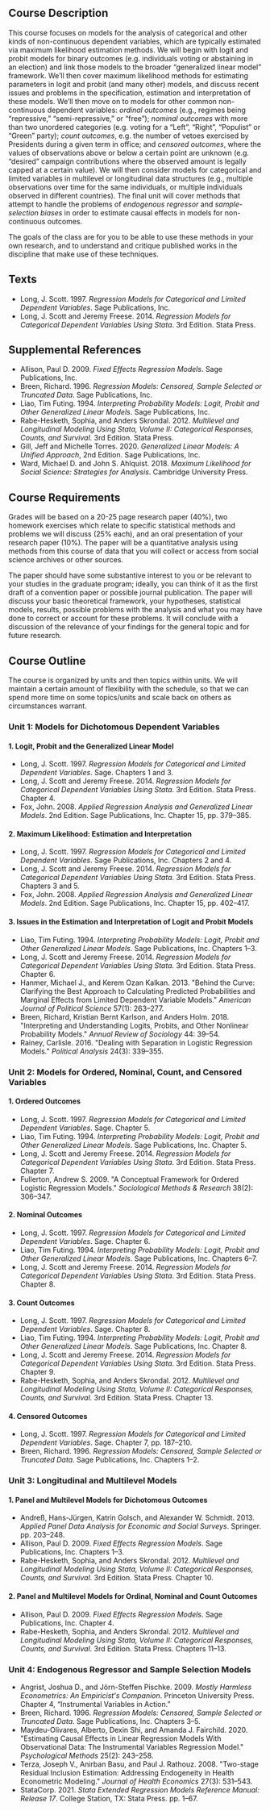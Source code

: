 
## Course Description

This course focuses on models for the analysis of categorical and other kinds of non-continuous dependent variables, which are typically estimated via maximum likelihood estimation methods. We will begin with logit and probit models for binary outcomes (e.g. individuals voting or abstaining in an election) and link those models to the broader “generalized linear model” framework. We’ll then cover maximum likelihood methods for estimating parameters in logit and probit (and many other) models, and discuss recent issues and problems in the specification, estimation and interpretation of these models. We’ll then move on to models for other common non-continuous dependent variables: *ordinal outcomes* (e.g., regimes being “repressive,” “semi-repressive,” or “free”); *nominal outcomes* with more than two unordered categories (e.g. voting for a “Left”, “Right”, “Populist” or “Green” party); *count outcomes*, e.g. the number of vetoes exercised by Presidents during a given term in office; and *censored outcomes*, where the values of observations above or below a certain point are unknown (e.g. “desired” campaign contributions where the observed amount is legally capped at a certain value). We will then consider models for categorical and limited variables in multilevel or longitudinal data structures (e.g., multiple observations over time for the same individuals, or multiple individuals observed in different countries). The final unit will cover methods that attempt to handle the problems of *endogenous regressor* and *sample-selection biases* in order to estimate causal effects in models for non-continuous outcomes. 

The goals of the class are for you to be able to use these methods in your own research, and to understand and critique published works in the discipline that make use of these techniques.

## Texts

- Long, J. Scott. 1997. *Regression Models for Categorical and Limited Dependent Variables*. Sage Publications, Inc.
- Long, J. Scott and Jeremy Freese. 2014. *Regression Models for Categorical Dependent Variables Using Stata*. 3rd Edition. Stata Press.

## Supplemental References

- Allison, Paul D. 2009. *Fixed Effects Regression Models*. Sage Publications, Inc.
- Breen, Richard. 1996. *Regression Models: Censored, Sample Selected or Truncated Data*. Sage Publications, Inc.
- Liao, Tim Futing. 1994. *Interpreting Probability Models: Logit, Probit and Other Generalized Linear Models*. Sage Publications, Inc.
- Rabe-Hesketh, Sophia, and Anders Skrondal. 2012. *Multilevel and Longitudinal Modeling Using Stata, Volume II: Categorical Responses, Counts, and Survival*. 3rd Edition. Stata Press.
- Gill, Jeff and Michelle Torres. 2020. *Generalized Linear Models: A Unified Approach*, 2nd Edition. Sage Publications, Inc.
- Ward, Michael D. and John S. Ahlquist. 2018. *Maximum Likelihood for Social Science: Strategies for Analysis*. Cambridge University Press.

## Course Requirements

Grades will be based on a 20-25 page research paper (40%), two homework exercises which relate to specific statistical methods and problems we will discuss (25% each), and an oral presentation of your research paper (10%). The paper will be a quantitative analysis using methods from this course of data that you will collect or access from social science archives or other sources.

The paper should have some substantive interest to you or be relevant to your studies in the graduate program; ideally, you can think of it as the first draft of a convention paper or possible journal publication. The paper will discuss your basic theoretical framework, your hypotheses, statistical models, results, possible problems with the analysis and what you may have done to correct or account for these problems. It will conclude with a discussion of the relevance of your findings for the general topic and for future research.

## Course Outline

The course is organized by units and then topics within units. We will maintain a certain amount of flexibility with the schedule, so that we can spend more time on some topics/units and scale back on others as circumstances warrant.

### Unit 1: Models for Dichotomous Dependent Variables

#### 1. Logit, Probit and the Generalized Linear Model

- Long, J. Scott. 1997. *Regression Models for Categorical and Limited Dependent Variables*. Sage. Chapters 1 and 3. 
- Long, J. Scott and Jeremy Freese. 2014. *Regression Models for Categorical Dependent Variables Using Stata*. 3rd Edition. Stata Press. Chapter 4. 
- Fox, John. 2008. *Applied Regression Analysis and Generalized Linear Models*. 2nd Edition. Sage Publications, Inc. Chapter 15, pp. 379–385.

#### 2. Maximum Likelihood: Estimation and Interpretation

- Long, J. Scott. 1997. *Regression Models for Categorical and Limited Dependent Variables*. Sage Publications, Inc. Chapters 2 and 4.  
- Long, J. Scott and Jeremy Freese. 2014. *Regression Models for Categorical Dependent Variables Using Stata*. 3rd Edition. Stata Press. Chapters 3 and 5.  
- Fox, John. 2008. *Applied Regression Analysis and Generalized Linear Models*. 2nd Edition. Sage Publications, Inc. Chapter 15, pp. 402–417.

#### 3. Issues in the Estimation and Interpretation of Logit and Probit Models

- Liao, Tim Futing. 1994. *Interpreting Probability Models: Logit, Probit and Other Generalized Linear Models*. Sage Publications, Inc. Chapters 1–3.  
- Long, J. Scott and Jeremy Freese. 2014. *Regression Models for Categorical Dependent Variables Using Stata*. 3rd Edition. Stata Press. Chapter 6.  
- Hanmer, Michael J., and Kerem Ozan Kalkan. 2013. "Behind the Curve: Clarifying the Best Approach to Calculating Predicted Probabilities and Marginal Effects from Limited Dependent Variable Models." *American Journal of Political Science* 57(1): 263–277.  
- Breen, Richard, Kristian Bernt Karlson, and Anders Holm. 2018. "Interpreting and Understanding Logits, Probits, and Other Nonlinear Probability Models." *Annual Review of Sociology* 44: 39–54.  
- Rainey, Carlisle. 2016. "Dealing with Separation in Logistic Regression Models." *Political Analysis* 24(3): 339–355.

### Unit 2: Models for Ordered, Nominal, Count, and Censored Variables

#### 1. Ordered Outcomes

- Long, J. Scott. 1997. *Regression Models for Categorical and Limited Dependent Variables*. Sage. Chapter 5.  
- Liao, Tim Futing. 1994. *Interpreting Probability Models: Logit, Probit and Other Generalized Linear Models*. Sage Publications, Inc. Chapter 5.  
- Long, J. Scott and Jeremy Freese. 2014. *Regression Models for Categorical Dependent Variables Using Stata*. 3rd Edition. Stata Press. Chapter 7.  
- Fullerton, Andrew S. 2009. "A Conceptual Framework for Ordered Logistic Regression Models." *Sociological Methods & Research* 38(2): 306–347.

#### 2. Nominal Outcomes

- Long, J. Scott. 1997. *Regression Models for Categorical and Limited Dependent Variables*. Sage. Chapter 6.  
- Liao, Tim Futing. 1994. *Interpreting Probability Models: Logit, Probit and Other Generalized Linear Models*. Sage Publications, Inc. Chapters 6–7.  
- Long, J. Scott and Jeremy Freese. 2014. *Regression Models for Categorical Dependent Variables Using Stata*. 3rd Edition. Stata Press. Chapter 8.

#### 3. Count Outcomes

- Long, J. Scott. 1997. *Regression Models for Categorical and Limited Dependent Variables*. Sage. Chapter 8.  
- Liao, Tim Futing. 1994. *Interpreting Probability Models: Logit, Probit and Other Generalized Linear Models*. Sage Publications, Inc. Chapter 8.  
- Long, J. Scott and Jeremy Freese. 2014. *Regression Models for Categorical Dependent Variables Using Stata*. 3rd Edition. Stata Press. Chapter 9.  
- Rabe-Hesketh, Sophia, and Anders Skrondal. 2012. *Multilevel and Longitudinal Modeling Using Stata, Volume II: Categorical Responses, Counts, and Survival*. 3rd Edition. Stata Press. Chapter 13.

#### 4. Censored Outcomes

- Long, J. Scott. 1997. *Regression Models for Categorical and Limited Dependent Variables*. Sage. Chapter 7, pp. 187–210.  
- Breen, Richard. 1996. *Regression Models: Censored, Sample Selected or Truncated Data*. Sage Publications, Inc. Chapters 1–2.

### Unit 3: Longitudinal and Multilevel Models

#### 1. Panel and Multilevel Models for Dichotomous Outcomes

- Andreß, Hans-Jürgen, Katrin Golsch, and Alexander W. Schmidt. 2013. *Applied Panel Data Analysis for Economic and Social Surveys*. Springer. pp. 203–248.  
- Allison, Paul D. 2009. *Fixed Effects Regression Models*. Sage Publications, Inc. Chapters 1–3.  
- Rabe-Hesketh, Sophia, and Anders Skrondal. 2012. *Multilevel and Longitudinal Modeling Using Stata, Volume II: Categorical Responses, Counts, and Survival*. 3rd Edition. Stata Press. Chapter 10.

#### 2. Panel and Multilevel Models for Ordinal, Nominal and Count Outcomes

- Allison, Paul D. 2009. *Fixed Effects Regression Models*. Sage Publications, Inc. Chapter 4.  
- Rabe-Hesketh, Sophia, and Anders Skrondal. 2012. *Multilevel and Longitudinal Modeling Using Stata, Volume II: Categorical Responses, Counts, and Survival*. 3rd Edition. Stata Press. Chapters 11–13.

### Unit 4: Endogenous Regressor and Sample Selection Models

- Angrist, Joshua D., and Jörn-Steffen Pischke. 2009. *Mostly Harmless Econometrics: An Empiricist's Companion*. Princeton University Press. Chapter 4, “Instrumental Variables in Action.”  
- Breen, Richard. 1996. *Regression Models: Censored, Sample Selected or Truncated Data*. Sage Publications, Inc. Chapters 3–5.  
- Maydeu-Olivares, Alberto, Dexin Shi, and Amanda J. Fairchild. 2020. "Estimating Causal Effects in Linear Regression Models With Observational Data: The Instrumental Variables Regression Model." *Psychological Methods* 25(2): 243–258.  
- Terza, Joseph V., Anirban Basu, and Paul J. Rathouz. 2008. "Two-stage Residual Inclusion Estimation: Addressing Endogeneity in Health Econometric Modeling." *Journal of Health Economics* 27(3): 531–543.  
- StataCorp. 2021. *Stata Extended Regression Models Reference Manual: Release 17*. College Station, TX: Stata Press. pp. 1–67.
